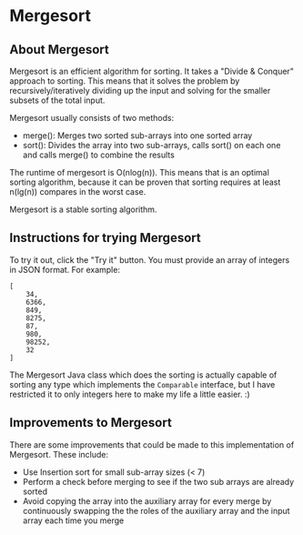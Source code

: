 # Mergesort

## About Mergesort

Mergesort is an efficient algorithm for sorting. It takes a "Divide & Conquer" approach to sorting.
This means that it solves the problem by recursively/iteratively dividing up the input and solving
for the smaller subsets of the total input.

Mergesort usually consists of two methods:

* merge(): Merges two sorted sub-arrays into one sorted array
* sort(): Divides the array into two sub-arrays, calls sort() on each one and calls merge() to combine
the results

The runtime of mergesort is O(nlog(n)). This means that is an optimal sorting algorithm, because it
can be proven that sorting requires at least n(lg(n)) compares in the worst case.

Mergesort is a stable sorting algorithm.

## Instructions for trying Mergesort

To try it out, click the "Try it" button. You must provide an array of integers in JSON format.
For example:

    [
        34,
        6366,
        849,
        8275,
        87,
        980,
        98252,
        32
    ]
    
The Mergesort Java class which does the sorting is actually capable of sorting any type which
implements the `Comparable` interface, but I have restricted it to only integers here to make my
life a little easier. :)

## Improvements to Mergesort

There are some improvements that could be made to this implementation of Mergesort. These include:

* Use Insertion sort for small sub-array sizes (< 7)
* Perform a check before merging to see if the two sub arrays are already sorted
* Avoid copying the array into the auxiliary array for every merge by continuously swapping the
the roles of the auxiliary array and the input array each time you merge
